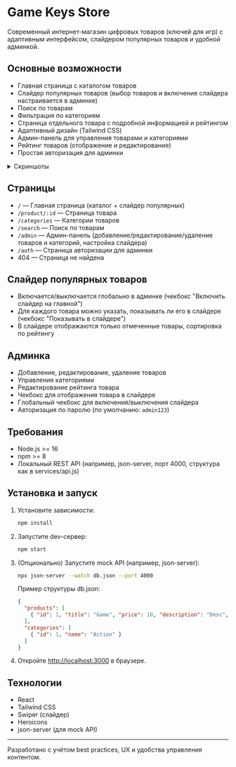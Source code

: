 # Game Keys Store


Современный интернет-магазин цифровых товаров (ключей для игр) с адаптивным интерфейсом, слайдером популярных товаров и удобной админкой.

## Основные возможности

- Главная страница с каталогом товаров
- Слайдер популярных товаров (выбор товаров и включение слайдера настраивается в админке)
- Поиск по товарам
- Фильтрация по категориям
- Страница отдельного товара с подробной информацией и рейтингом
- Адаптивный дизайн (Tailwind CSS)
- Админ-панель для управления товарами и категориями
- Рейтинг товаров (отображение и редактирование)
- Простая авторизация для админки

<details>
<summary>Скриншоты</summary>
 
![image](https://github.com/user-attachments/assets/d795ec5f-aebf-4d7d-81b3-7a22bdb17a6d)
![image](https://github.com/user-attachments/assets/10b56bb1-78be-4707-b490-1b5c66bcefc0)
![image](https://github.com/user-attachments/assets/0dc6c1fb-8ce2-4579-98b4-3ae145e6ab62)
</details>

## Страницы

- `/` — Главная страница (каталог + слайдер популярных)
- `/product/:id` — Страница товара
- `/categories` — Категории товаров
- `/search` — Поиск по товарам
- `/admin` — Админ-панель (добавление/редактирование/удаление товаров и категорий, настройка слайдера)
- `/auth` — Страница авторизации для админки
- 404 — Страница не найдена

## Слайдер популярных товаров

- Включается/выключается глобально в админке (чекбокс "Включить слайдер на главной")
- Для каждого товара можно указать, показывать ли его в слайдере (чекбокс "Показывать в слайдере")
- В слайдере отображаются только отмеченные товары, сортировка по рейтингу

## Админка

- Добавление, редактирование, удаление товаров
- Управление категориями
- Редактирование рейтинга товара
- Чекбокс для отображения товара в слайдере
- Глобальный чекбокс для включения/выключения слайдера
- Авторизация по паролю (по умолчанию: `admin123`)

## Требования

- Node.js >= 16
- npm >= 8
- Локальный REST API (например, json-server, порт 4000, структура как в services/api.js)

## Установка и запуск

1. Установите зависимости:
   ```bash
   npm install
   ```
2. Запустите dev-сервер:
   ```bash
   npm start
   ```
3. (Опционально) Запустите mock API (например, json-server):
   ```bash
   npx json-server --watch db.json --port 4000
   ```
   Пример структуры db.json:
   ```json
   {
     "products": [
       { "id": 1, "title": "Game", "price": 10, "description": "Desc", "category": "Action", "image": "url", "rating": 4.5, "showInSlider": true }
     ],
     "categories": [
       { "id": 1, "name": "Action" }
     ]
   }
   ```
4. Откройте [http://localhost:3000](http://localhost:3000) в браузере.

## Технологии

- React
- Tailwind CSS
- Swiper (слайдер)
- Heroicons
- json-server (для mock API)

---

Разработано с учётом best practices, UX и удобства управления контентом. 
